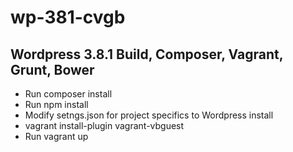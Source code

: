 wp-381-cvgb
===========

Wordpress 3.8.1 Build, Composer, Vagrant, Grunt, Bower
------------------------------------------------------

* Run composer install
* Run npm install
* Modify setngs.json for project specifics to Wordpress install
* vagrant install-plugin vagrant-vbguest
* Run vagrant up
